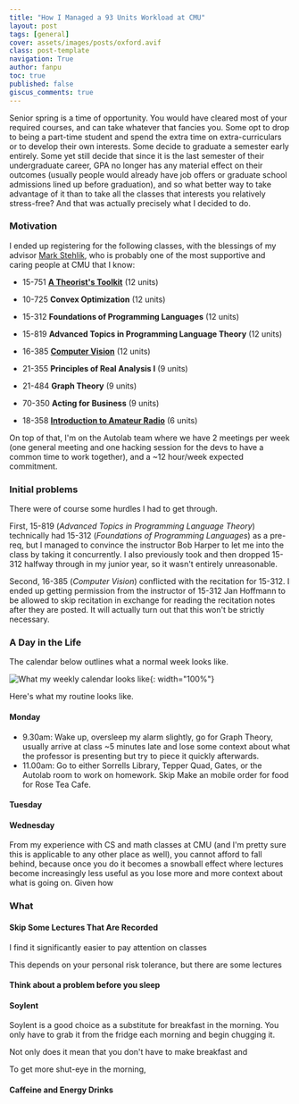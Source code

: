 ```yaml
---
title: "How I Managed a 93 Units Workload at CMU"
layout: post
tags: [general]
cover: assets/images/posts/oxford.avif
class: post-template
navigation: True
author: fanpu
toc: true
published: false
giscus_comments: true
---
```


Senior spring is a time of opportunity.  You would have cleared most of your
required courses, and can take whatever that fancies you. Some opt to drop to
being a part-time student and spend the extra time on extra-curriculars or to
develop their own interests. Some decide to graduate a semester early entirely.
Some yet still decide that since it is the last semester of their undergraduate
career, GPA no longer has any material effect on their outcomes (usually people
would already have job offers or graduate school admissions lined up before
graduation), and so what better way to take advantage of it than to take all the
classes that interests you relatively stress-free? And that was actually precisely 
what I decided to do.

### Motivation

I ended up registering for the following classes, with the blessings of my
advisor [Mark Stehlik](http://www.cs.cmu.edu/~mjs/), who is probably one of the
most supportive and caring people at CMU that I know:

- 15-751 **[A Theorist's
Toolkit](https://www.youtube.com/playlist?list=PLm3J0oaFux3ZYpFLwwrlv_EHH9wtH6pnX)** (12 units)

- 10-725 **Convex Optimization** (12 units)

- 15-312 **Foundations of Programming Languages** (12 units)

- 15-819 **Advanced Topics in Programming Language Theory** (12 units)

- 16-385 **[Computer Vision](http://16385.courses.cs.cmu.edu/spring2022/)** (12 units)

- 21-355 **Principles of Real Analysis I** (9 units)

- 21-484 **Graph Theory** (9 units)

- 70-350 **Acting for Business** (9 units)

- 18-358 **[Introduction to Amateur Radio](https://tomzajdel.com/ece358/)** (6 units)

On top of that, I'm on the Autolab team where we have 2 meetings per week (one
general meeting and one hacking session for the devs to have a common time to
work together), and a ~12 hour/week expected commitment.

### Initial problems

There were of course some hurdles I had to get through. 

First, 15-819 (*Advanced Topics in Programming Language Theory*) technically had
15-312 (*Foundations of Programming Languages*) as a pre-req, but I managed to
convince the instructor Bob Harper to let me into the class by taking it
concurrently. I also previously took and then dropped 15-312 halfway through in
my junior year, so it wasn't entirely unreasonable.

Second, 16-385 (*Computer Vision*) conflicted with the recitation for 15-312.  I
ended up getting permission from the instructor of 15-312 Jan Hoffmann to be
allowed to skip recitation in exchange for reading the recitation notes after
they are posted. It will actually turn out that this won't be strictly necessary.

### A Day in the Life
The calendar below outlines what a normal week looks like.

![What my weekly calendar looks like](/assets/images/posts/cmu_week_calendar.png){: width="100%"}

Here's what my routine looks like.

#### Monday
- 9.30am: Wake up, oversleep my alarm slightly, go for Graph Theory, usually
arrive at class ~5 minutes late and lose some context about what the professor
is presenting but try to piece it quickly afterwards.
- 11.00am: Go to either Sorrells Library, Tepper Quad, Gates, or the Autolab room to work on homework. Skip Make an mobile order for food for Rose Tea Cafe. 

#### Tuesday


#### Wednesday

From my experience with CS and math classes at CMU (and I'm pretty sure this is
applicable to any other place as well), you cannot afford to fall behind,
because once you do it becomes a snowball effect where lectures become
increasingly less useful as you lose more and more context about what is going
on. Given how 


### What 


#### Skip Some Lectures That Are Recorded

I find it significantly easier to pay attention on classes

This depends on your personal risk tolerance, but there are some lectures 



#### Think about a problem before you sleep


#### Soylent

Soylent is a good choice as a substitute for breakfast in the morning. You only have to grab it from the fridge each morning and begin chugging it.

Not only does it mean that you don't have to make breakfast and 

To get more shut-eye in the morning, 

#### Caffeine and Energy Drinks

